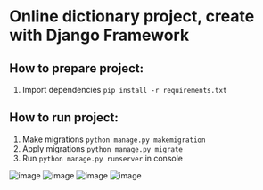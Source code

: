 # Online dictionary project, create with Django Framework
## How to prepare project:
1) Import dependencies `pip install -r requirements.txt`
## How to run project:
1) Make migrations `python manage.py makemigration`
2) Apply migrations `python manage.py migrate`
3) Run `python manage.py runserver` in console
   
![image](https://github.com/AlexanderSychev2005/dictionaryWeb/assets/49594203/e946b248-5f8e-4ec6-a2d9-839cdc3b2fbd)
![image](https://github.com/AlexanderSychev2005/dictionaryWeb/assets/49594203/22641585-8789-4060-96c3-0c5bfd267316)
![image](https://github.com/AlexanderSychev2005/dictionaryWeb/assets/49594203/f5433d3d-fbb3-463a-a460-6f758a4a86e0)
![image](https://github.com/AlexanderSychev2005/dictionaryWeb/assets/49594203/f47c8f9b-65f9-4b32-b200-e5c3ef0570bf)




